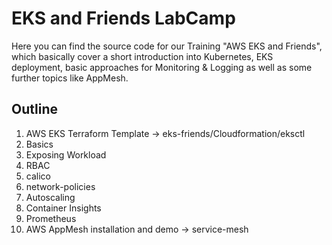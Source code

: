 # EKS and Friends LabCamp
Here you can find the source code for our Training "AWS EKS and Friends", which basically cover a short introduction into Kubernetes, EKS deployment, basic approaches for Monitoring & Logging as well as some further topics like AppMesh.

## Outline
1. AWS EKS Terraform Template -> eks-friends/Cloudformation/eksctl
2. Basics
3. Exposing Workload
4. RBAC
5. calico
6. network-policies
7. Autoscaling
8. Container Insights
9. Prometheus
10. AWS AppMesh installation and demo -> service-mesh

